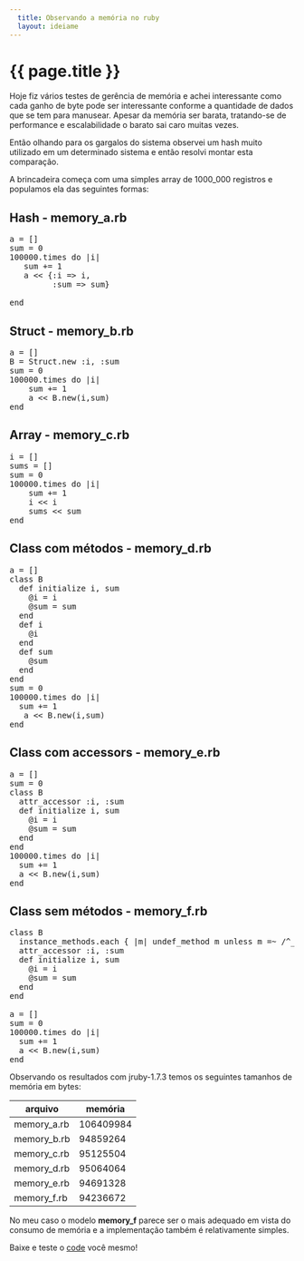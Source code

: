```yaml
---
  title: Observando a memória no ruby
  layout: ideiame
---
```


# {{ page.title }}

Hoje fiz vários testes de gerência de memória e achei interessante como cada ganho de byte pode ser interessante conforme a quantidade de dados que se tem para manusear. Apesar da memória ser barata, tratando-se de performance e escalabilidade o barato sai caro muitas vezes.

Então olhando para os gargalos do sistema observei um hash muito utilizado em um determinado sistema e então resolvi montar esta comparação.

A brincadeira começa com uma simples array de 1000\_000 registros e populamos ela das seguintes formas:

## Hash - memory\_a.rb
<pre class="prettyprint">
a = []
sum = 0
100000.times do |i|
   sum += 1
   a &lt;&lt; {:i => i,
         :sum => sum}

end
</pre>

## Struct - memory\_b.rb
<pre class="prettyprint">
a = []
B = Struct.new :i, :sum
sum = 0
100000.times do |i|
    sum += 1
    a &lt;&lt; B.new(i,sum)
end
</pre>

## Array - memory\_c.rb
<pre class="prettyprint">
i = []
sums = []
sum = 0
100000.times do |i|
    sum += 1
    i &lt;&lt; i
    sums &lt;&lt; sum
end
</pre>

## Class com métodos - memory\_d.rb
<pre class="prettyprint">
a = []
class B
  def initialize i, sum
    @i = i
    @sum = sum
  end
  def i
    @i
  end
  def sum
    @sum
  end
end
sum = 0
100000.times do |i|
  sum += 1
   a &lt;&lt; B.new(i,sum)
end
</pre>

## Class com accessors - memory\_e.rb
<pre class="prettyprint">
a = []
sum = 0
class B
  attr_accessor :i, :sum
  def initialize i, sum
    @i = i
    @sum = sum
  end
end
100000.times do |i|
  sum += 1
  a &lt;&lt; B.new(i,sum)
end
</pre>

## Class sem métodos - memory\_f.rb

<pre class="prettyprint">
class B
  instance_methods.each { |m| undef_method m unless m =~ /^__|object_id/ }
  attr_accessor :i, :sum
  def initialize i, sum
    @i = i
    @sum = sum
  end
end

a = []
sum = 0
100000.times do |i|
  sum += 1
  a &lt;&lt; B.new(i,sum)
end
</pre>

Observando os resultados com jruby-1.7.3 temos os seguintes tamanhos de memória em bytes:

 arquivo      |    memória
--------------|------------
 memory\_a.rb |  106409984
 memory\_b.rb |   94859264
 memory\_c.rb |   95125504
 memory\_d.rb |   95064064
 memory\_e.rb |   94691328
 memory\_f.rb |   94236672

No meu caso o modelo __memory\_f__ parece ser o mais adequado em vista do consumo de memória e a implementação também é relativamente simples.

Baixe e teste o [code] você mesmo!

[code]: https://github.com/jonatas/ruby-memory-comparison
